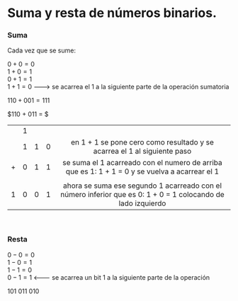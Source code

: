 # Suma y resta de números binarios.

### Suma

Cada vez que se sume: 

$0 + 0 = 0$  
$1 + 0 = 1$  
$0 + 1 = 1$  
$1 + 1 = 0$ ---> se acarrea el 1 a la siguiente parte de la operación sumatoria

$110 + 001 = 111$

$110 + 011 = $

| | | | | |
| :---: | :---: | :---: | :---: | :---: | 
| | 1 | | | | 
| | 1 | 1 | 0 | en 1 + 1 se pone cero como resultado y se acarrea el 1 al siguiente paso |
| + | 0 | 1 | 1 |se suma el 1 acarreado con el numero de arriba que es 1: 1 + 1 = 0 y se vuelva a acarrear el 1 |
| |  |  |  | |
| 1 | 0 | 0 | 1 | ahora se suma ese segundo 1 acarreado con el número inferior que es 0: 1 + 0 = 1 colocando de lado izquierdo |

<br>

### Resta

$0 - 0 = 0$  
$1 - 0 = 1$  
$1 - 1 = 0$  
$0 - 1 = 1$ <--- se acarrea un bit 1 a la siguiente parte de la operación

$101$
$011$
$010$

